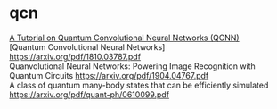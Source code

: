 # qcn
[A Tutorial on Quantum Convolutional Neural Networks (QCNN)](https://arxiv.org/pdf/2009.09423.pdf)  
[Quantum Convolutional Neural Networks] <https://arxiv.org/pdf/1810.03787.pdf>  
Quanvolutional Neural Networks: Powering Image Recognition with Quantum Circuits <https://arxiv.org/pdf/1904.04767.pdf>  
A class of quantum many-body states that can be efficiently simulated <https://arxiv.org/pdf/quant-ph/0610099.pdf>  
